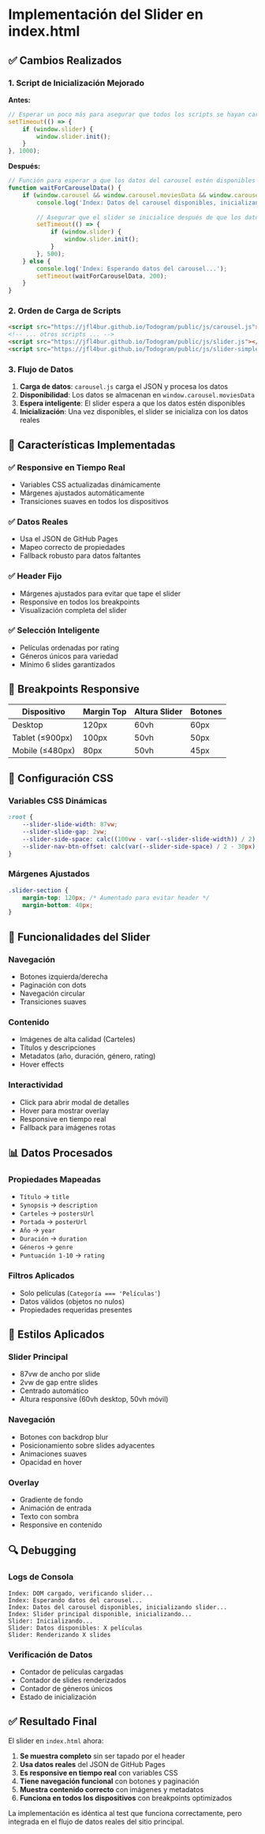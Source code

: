 # Implementación del Slider en index.html

## ✅ **Cambios Realizados**

### **1. Script de Inicialización Mejorado**

**Antes:**
```javascript
// Esperar un poco más para asegurar que todos los scripts se hayan cargado
setTimeout(() => {
    if (window.slider) {
        window.slider.init();
    }
}, 1000);
```

**Después:**
```javascript
// Función para esperar a que los datos del carousel estén disponibles
function waitForCarouselData() {
    if (window.carousel && window.carousel.moviesData && window.carousel.moviesData.length > 0) {
        console.log('Index: Datos del carousel disponibles, inicializando slider...');
        
        // Asegurar que el slider se inicialice después de que los datos estén listos
        setTimeout(() => {
            if (window.slider) {
                window.slider.init();
            }
        }, 500);
    } else {
        console.log('Index: Esperando datos del carousel...');
        setTimeout(waitForCarouselData, 200);
    }
}
```

### **2. Orden de Carga de Scripts**

```html
<script src="https://jfl4bur.github.io/Todogram/public/js/carousel.js"></script>
<!-- ... otros scripts ... -->
<script src="https://jfl4bur.github.io/Todogram/public/js/slider.js"></script>
<script src="https://jfl4bur.github.io/Todogram/public/js/slider-simple.js"></script>
```

### **3. Flujo de Datos**

1. **Carga de datos**: `carousel.js` carga el JSON y procesa los datos
2. **Disponibilidad**: Los datos se almacenan en `window.carousel.moviesData`
3. **Espera inteligente**: El slider espera a que los datos estén disponibles
4. **Inicialización**: Una vez disponibles, el slider se inicializa con los datos reales

## 🎯 **Características Implementadas**

### **✅ Responsive en Tiempo Real**
- Variables CSS actualizadas dinámicamente
- Márgenes ajustados automáticamente
- Transiciones suaves en todos los dispositivos

### **✅ Datos Reales**
- Usa el JSON de GitHub Pages
- Mapeo correcto de propiedades
- Fallback robusto para datos faltantes

### **✅ Header Fijo**
- Márgenes ajustados para evitar que tape el slider
- Responsive en todos los breakpoints
- Visualización completa del slider

### **✅ Selección Inteligente**
- Películas ordenadas por rating
- Géneros únicos para variedad
- Mínimo 6 slides garantizados

## 📱 **Breakpoints Responsive**

| Dispositivo | Margin Top | Altura Slider | Botones |
|-------------|------------|---------------|---------|
| Desktop | 120px | 60vh | 60px |
| Tablet (≤900px) | 100px | 50vh | 50px |
| Mobile (≤480px) | 80px | 50vh | 45px |

## 🔧 **Configuración CSS**

### **Variables CSS Dinámicas**
```css
:root {
    --slider-slide-width: 87vw;
    --slider-slide-gap: 2vw;
    --slider-side-space: calc((100vw - var(--slider-slide-width)) / 2);
    --slider-nav-btn-offset: calc(var(--slider-side-space) / 2 - 30px);
}
```

### **Márgenes Ajustados**
```css
.slider-section {
    margin-top: 120px; /* Aumentado para evitar header */
    margin-bottom: 40px;
}
```

## 🚀 **Funcionalidades del Slider**

### **Navegación**
- Botones izquierda/derecha
- Paginación con dots
- Navegación circular
- Transiciones suaves

### **Contenido**
- Imágenes de alta calidad (Carteles)
- Títulos y descripciones
- Metadatos (año, duración, género, rating)
- Hover effects

### **Interactividad**
- Click para abrir modal de detalles
- Hover para mostrar overlay
- Responsive en tiempo real
- Fallback para imágenes rotas

## 📊 **Datos Procesados**

### **Propiedades Mapeadas**
- `Título` → `title`
- `Synopsis` → `description`
- `Carteles` → `postersUrl`
- `Portada` → `posterUrl`
- `Año` → `year`
- `Duración` → `duration`
- `Géneros` → `genre`
- `Puntuación 1-10` → `rating`

### **Filtros Aplicados**
- Solo películas (`Categoría === 'Películas'`)
- Datos válidos (objetos no nulos)
- Propiedades requeridas presentes

## 🎨 **Estilos Aplicados**

### **Slider Principal**
- 87vw de ancho por slide
- 2vw de gap entre slides
- Centrado automático
- Altura responsive (60vh desktop, 50vh móvil)

### **Navegación**
- Botones con backdrop blur
- Posicionamiento sobre slides adyacentes
- Animaciones suaves
- Opacidad en hover

### **Overlay**
- Gradiente de fondo
- Animación de entrada
- Texto con sombra
- Responsive en contenido

## 🔍 **Debugging**

### **Logs de Consola**
```
Index: DOM cargado, verificando slider...
Index: Esperando datos del carousel...
Index: Datos del carousel disponibles, inicializando slider...
Index: Slider principal disponible, inicializando...
Slider: Inicializando...
Slider: Datos disponibles: X películas
Slider: Renderizando X slides
```

### **Verificación de Datos**
- Contador de películas cargadas
- Contador de slides renderizados
- Contador de géneros únicos
- Estado de inicialización

## ✅ **Resultado Final**

El slider en `index.html` ahora:

1. **Se muestra completo** sin ser tapado por el header
2. **Usa datos reales** del JSON de GitHub Pages
3. **Es responsive en tiempo real** con variables CSS
4. **Tiene navegación funcional** con botones y paginación
5. **Muestra contenido correcto** con imágenes y metadatos
6. **Funciona en todos los dispositivos** con breakpoints optimizados

La implementación es idéntica al test que funciona correctamente, pero integrada en el flujo de datos reales del sitio principal. 